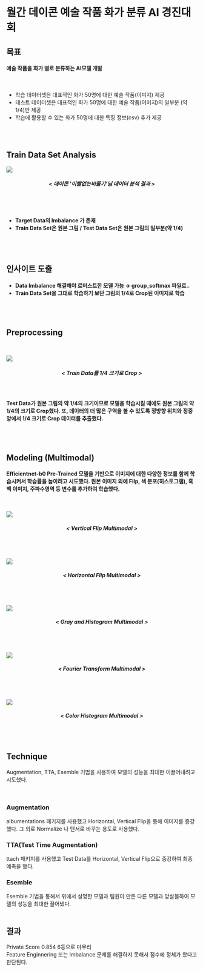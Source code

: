 <h1> 월간 데이콘 예술 작품 화가 분류 AI 경진대회 </h1>


<h2> 목표 </h2>
<h4> 예술 작품을 화가 별로 분류하는 AI모델 개발 </h4>
<br>

<ul>
    <li>학습 데이터셋은 대표적인 화가 50명에 대한 예술 작품(이미지) 제공</li>
    <li>테스트 데이터셋은 대표적인 화가 50명에 대한 예술 작품(이미지)의 일부분 (약 1/4)만 제공</li>
    <li>학습에 활용할 수 있는 화가 50명에 대한 특징 정보(csv) 추가 제공</li>
</ul>



<br>
<br>

<h2> Train Data Set Analysis </h2>

<img src="./img/DA.png" href='https://dacon.io/competitions/official/236006/codeshare/6978?page=1&dtype=recent'> 
</img>
<h5 align="center">< 데이콘 '이빨없는비둘기'님 데이터 분석 결과 ></h4>

<br>
<br>

<h4>
    <ul>
        <li>Target Data의 Imbalance 가 존재 </li>
        <li>Train Data Set은 원본 그림 / Test Data Set은 원본 그림의 일부분(약 1/4) </li>
    </ul>
</h4>

<br>
<br>

<h2> 인사이트 도출 </h2>

<h4>
    <ul>
        <li>Data Imbalance 해결해야 로버스트한 모델 가능 → group_softmax 파일로.. </li>
        <li>Train Data Set을 그대로 학습하기 보단 그림의 1/4로 Crop된 이미지로 학습 </li>
    </ul>
</h4>

<br>
<br>

<h2> Preprocessing </h2>

<br>

<img src="./img/그림1.png" align="center"> </img>

<h5 align="center"> < Train Data를 1/4 크기로 Crop > </h4>

<br>

<h4> Test Data가 원본 그림의 약 1/4의 크기이므로 모델을 학습시킬 때에도 원본 그림의 약 1/4의 크기로 Crop했다. 또, 데이터의 더 많은 구역을 볼 수 있도록 정방향 위치와 정중앙에서  1/4 크기로 Crop 데이터를 추출했다.   </h4>

<br>
<br>

<h2> Modeling (Multimodal) </h2>

<h4> 
Efficientnet-b0 Pre-Trained 모델을 기반으로 이미지에 대한 다양한 정보를 함께 학습시켜서 학습률을 높이려고 시도했다.
원본 이미지 외에 Filp, 색 분포(히스토그램), 흑백 이미지, 주파수영역 등 변수를 추가하여 학습했다. </h4>

<br>

<img src="./img/그림2.png" align="center"> </img>
<h5 align="center"> < Vertical Flip Multimodal > </h5>

<br>
<br>

<img src="./img/그림3.png" align="center"> </img>
<h5 align="center"> < Horizontal Flip Multimodal > </h5>

<br>
<br>

<img src="./img/그림4.png" align="center"> </img>
<h5 align="center"> < Gray and Histogram Multimodal > </h5>

<br>
<br>

<img src="./img/그림5.png" align="center"> </img>
<h5 align="center"> < Fourier Transform Multimodal > </h5>

<br>
<br>

<img src="./img/그림6.png" align="center"> </img>
<h5 align="center"> < Color Histogram Multimodal > </h5>

<br>
<br>

<h2> Technique </h2>

Augmentation, TTA, Esemble 기법을 사용하여 모델의 성능을 최대한 이끌어내려고 시도했다.

<br>


<h3> Augmentation </h3>
albumentations 패키지를 사용했고 Horizontal, Vertical Flip을 통해 이미지를 증강했다.
그 외로 Normalize 나 텐서로 바꾸는 용도로 사용했다.

<br>

<h3> TTA(Test Time Augmentation) </h3>
ttach 패키지를 사용했고 Test Data를 Horizontal, Vertical Flip으로 증강하여 최종 예측을 했다.

<br>

<h3> Esemble </h3>
Esemble 기법을 통해서 위에서 설명한 모델과 팀원이 만든 다른 모델과 앙살블하여 모델의 성능을 최대한 끌어냈다.


<br>
<br>

<h2> 결과 </h2>
Private Score 0.854 6등으로 마무리 <br>
Feature Enginnering 또는 Imbalance 문제를 해결하지 못해서 점수에 정체가 왔다고 판단된다.
